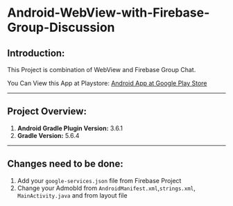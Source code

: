# Android-WebView-with-Firebase-Group-Discussion

## Introduction:
This Project is combination of WebView and Firebase Group Chat.  

You Can View this App at Playstore: [Android App at Google Play Store](https://play.google.com/store/apps/details?id=com.blogspot.codingatharva.diplomaincomputersciecne)

***
## Project Overview:
  1. **Android Gradle Plugin Version:** 3.6.1
  2. **Gradle Version:** 5.6.4
***
## Changes need to be done:
  1. Add your `google-services.json` file from Firebase Project
  2. Change your AdmobId from `AndroidManifest.xml`,`strings.xml`, `MainActivity.java` and from layout file
